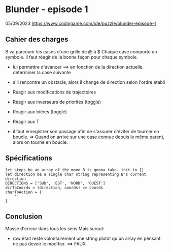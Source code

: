 # Blunder - episode 1

05/09/2023
https://www.codingame.com/ide/puzzle/blunder-episode-1

## Cahier des charges

B va parcourir les cases d'une grille de @ à $
Chaque case comporte un symbole. Il faut réagir de la bonne façon pour chaque symbole.

-   lui permettre d'avancer ==> en fonction de la direction actuelle, déterminer la case suivante
-   s'il rencontre un obstacle, alors il change de direction selon l'ordre établi
-   Réagir aux modifications de trajectoires
-   Réagir aux inverseurs de priorités (toggle)
-   Réagir aux bières (toggle)
-   Réagir aux T

-   il faut enregistrer son passage afin de s'assurer d'éviter de tourner en boucle. => Quand on arrive sur une case connue depuis le même parent, alors on tourne en boucle.

## Spécifications

    let steps be an array of the move B is gonna take. init to []
    let direction be a single char string representing B's current direction
    DIRECTIONS = ['SUD', 'EST', 'NORD', 'OUEST']
    dirToCoords = (direction, coords) => coords
    charToAction = {
        ''
    }

## Conclusion

Masse d'erreur dans tous les sens
Mais surout:

-   row était resté volontairement une string plutôt qu'un array en pensant ne pas devoir le modifier. ==> FAUX

